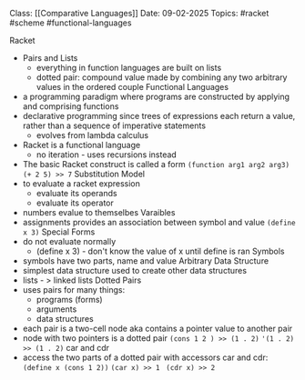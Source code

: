 Class: [[Comparative Languages]]
Date: 09-02-2025
Topics: #racket #scheme #functional-languages 

Racket 
- Pairs and Lists 
	- everything in function languages are built on lists 
	- dotted pair: compound value made by combining any two arbitrary values in the ordered couple 
Functional Languages 
- a programming paradigm where programs are constructed by applying and comprising functions 
- declarative programming since trees of expressions each return a value, rather than a sequence of imperative statements 
	- evolves from lambda calculus 
-  Racket is a functional language 
	- no iteration - uses recursions instead 
- The basic Racket construct is called a form 
	```(function arg1 arg2 arg3)```
	```(+ 2 5) >> 7```
Substitution Model 
- to evaluate a racket expression 
	- evaluate its operands 
	- evaluate its operator 
- numbers evalue to themselbes 
Varaibles 
- assignments provides an association between symbol and value
	```(define x 3)```
Special Forms
- do not evaluate normally 
	- (define x 3) - don't know the value of x until define is ran
Symbols 
- symbols have two parts, name and value
Arbitrary Data Structure 
- simplest data structure used to create other data structures 
- lists - > linked lists 
Dotted Pairs 
-  uses pairs for many things: 
	-  programs (forms)
	- arguments
	- data structures 
- each pair is a two-cell node aka contains a pointer value to another pair
- node with two pointers is a dotted pair
	```(cons 1 2 ) >> (1 . 2)```
	```'(1 . 2) >> (1 . 2)```
car and cdr 
- access the two parts of a dotted pair with accessors car and cdr: 
	```(define x (cons 1 2))```
	 ```(car x) >> 1```   ```
	 (cdr x) >> 2```
   